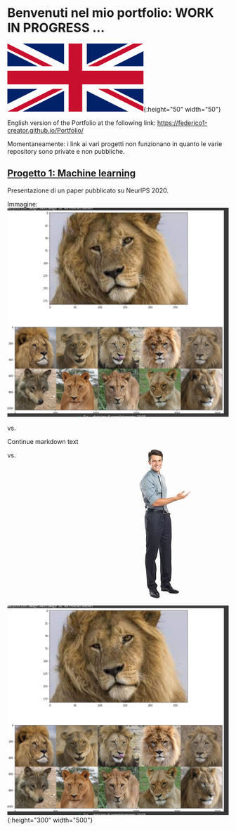 # Benvenuti nel mio portfolio: WORK IN PROGRESS ... 

![](images\union_jack.png){:height="50" width="50"}

English version of the Portfolio at the following link: https://federico1-creator.github.io/Portfolio/ 

Momentaneamente: i link ai vari progetti non funzionano in quanto le varie repository sono private e non pubbliche.


## [Progetto 1: Machine learning](https://github.com/federico1-creator/ML)

Presentazione di un paper pubblicato su NeurIPS 2020.

Immagine:
![](/images/new_test.jpg)

vs.

<div>
  <img style="float: right;" src="/images/persona 4.jpg">
  Continue markdown text
</div>



vs.

![](/images/new_test.jpg){:height="300" width="500"}
